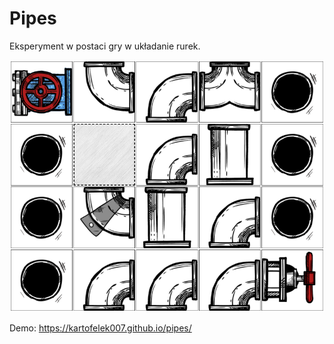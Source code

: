 # Pipes
Eksperyment w postaci gry w układanie rurek.

![](./_readme-data/screenshoot.png)

Demo: https://kartofelek007.github.io/pipes/